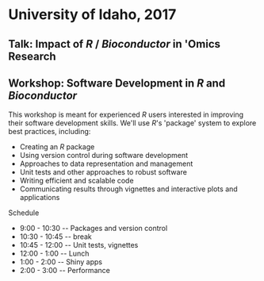 # University of Idaho, 2017

## Talk: Impact of _R_ / _Bioconductor_ in 'Omics Research

## Workshop: Software Development in _R_ and _Bioconductor_

This workshop is meant for experienced _R_ users interested in
improving their software development skills. We'll use _R_'s
'package' system to explore best practices, including:

- Creating an _R_ package
- Using version control during software development
- Approaches to data representation and management
- Unit tests and other approaches to robust software
- Writing efficient and scalable code
- Communicating results through vignettes and interactive plots and
  applications

Schedule

- 9:00 - 10:30 -- Packages and version control
- 10:30 - 10:45 -- break
- 10:45 - 12:00 -- Unit tests, vignettes
- 12:00 - 1:00 -- Lunch
- 1:00 - 2:00 -- Shiny apps
- 2:00 - 3:00 -- Performance
